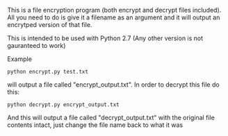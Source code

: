 This is a file encryption program (both encrypt and decrypt files included). All you need to do is give it a filename as an argument and it will output an encrytped version of that file. 

This is intended to be used with Python 2.7 (Any other version is not gauranteed to work)

Example

<code>python encrypt.py test.txt</code>

will output a file called "encrypt_output.txt". In order to decrypt this file do this:

<code>python decrypt.py encrypt_output.txt</code>

And this will output a file called "decrypt_output.txt" with the original file contents intact, just change the file name back to what it was